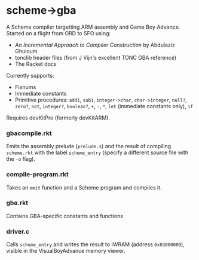 # scheme->gba

A Scheme compiler targetting ARM assembly and Game Boy Advance. Started on a flight from ORD to SFO using:
* _An Incremental Approach to Compiler Construction_ by Abdulaziz Ghuloum
* tonclib header files (from J Vijn's excellent TONC GBA reference)
* The Racket docs

Currently supports:
* Fixnums
* Immediate constants
* Primitive procedures: `add1`, `sub1`, `integer->char`, `char->integer`, `null?`, `zero?`, `not`, `integer?`, `boolean?`, `+`, `-`, `*`, `let` (immediate constants only), `if`

Requires devKitPro (formerly devKitARM).

### gbacompile.rkt

Emits the assembly prelude (`prelude.s`) and the result of compiling `scheme.rkt` with the label `scheme_entry` (specify a different source file with the `-o` flag).

### compile-program.rkt

Takes an `emit` function and a Scheme program and compiles it.

### gba.rkt

Contains GBA-specific constants and functions

### driver.c

Calls `scheme_entry` and writes the result to IWRAM (address `0x03000000`), visible in the VisualBoyAdvance memory viewer.